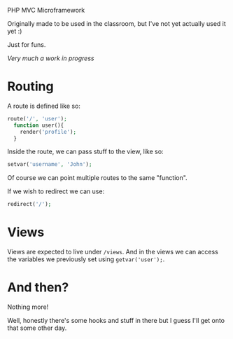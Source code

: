 PHP MVC Microframework

Originally made to be used in the classroom, but I've not yet actually used it yet :)

Just for funs.

*Very much a work in progress*

Routing
=======
A route is defined like so:
```php
route('/', 'user');
  function user(){
    render('profile');
  }
```

Inside the route, we can pass stuff to the view, like so:
```php
setvar('username', 'John');
```

Of course we can point multiple routes to the same "function".

If we wish to redirect we can use:
```php
redirect('/');
```

Views
=====
Views are expected to live under `/views`. And in the views we can access the variables we previously set using `getvar('user');`.


And then?
=========
Nothing more!

Well, honestly there's some hooks and stuff in there but I guess I'll get onto that some other day.
